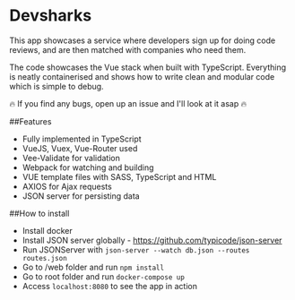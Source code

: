 # Devsharks

This app showcases a service where developers sign up for doing code reviews, and are then matched with companies who need them.

The code showcases the Vue stack when built with TypeScript. Everything is neatly containerised and shows how to write clean and modular code which is simple to debug.

🔥 If you find any bugs, open up an issue and I'll look at it asap 🔥

##Features
* Fully implemented in TypeScript
* VueJS, Vuex, Vue-Router used
* Vee-Validate for validation
* Webpack for watching and building
* VUE template files with SASS, TypeScript and HTML
* AXIOS for Ajax requests
* JSON server for persisting data

##How to install

* Install docker
* Install JSON server globally - https://github.com/typicode/json-server
* Run JSONServer with `json-server --watch db.json --routes routes.json`
* Go to /web folder and run `npm install`
* Go to root folder and run `docker-compose up`
* Access `localhost:8080` to see the app in action
